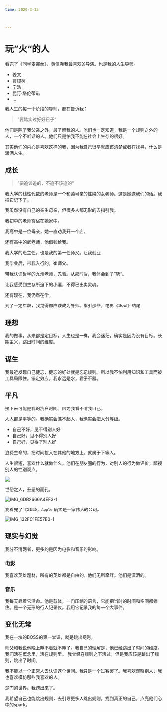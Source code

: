 ```yaml
---
time: 2020-3-13



---
```


# 玩”火“的人

看完了《同学麦娜丝》，黄信尧我最喜欢的导演。也是我的人生导师。

- 姜文
- 贾樟柯
- 宁浩
- 昆汀·塔伦蒂诺
- ...



我人生的每一个阶段的导师，都在告诉我：

> ”要踏实过好好日子“

他们是除了我父亲之外，最了解我的人。他们也一定知道，我是一个规则之外的人，一个不听话的人。他们只是怕我不能在社会上生存的很好。

其实他们的内心是喜欢这样的我，因为我自己很早就应该清楚或者在找寻，什么是潇洒人生。

## 成长



>  ”要追该追的，不追不该追的“

我大学的线性代数的老师是一个和蔼可亲的性梁的女老师。这是她送我们的话。我把它记下了。

我虽然没有自己的亲生母亲，但很多人都无形的去指引我。

我初中的老师寄宿在她家中。

我高中是一位母亲，她一直劝我开一个店。

还有高中的武老师，他借钱给我。

我大学的班主任，也是我的第一任师父。让我创业

我毕业后，带我入行的，崔师父。

带我认识哲学的九州老师，先验。从那时后，我体会到了”势“。

让我感受到生存所迫下的小逗，不得已出卖灵魂。

还有现在，我仍然在学。



到了一定年龄，我觉得都应该成为导师。指引那些，电影《Soul》结尾

## 理想

我的做事，从来都是定目标，人生也是一样。我会迷茫，确实是因为没有目标。长期主义，跳出时间的维度。

## 谋生

我最近发现自己健忘，健忘的好处就是忘记规则。所以我不怕利用知识和工具而被工具局限住。锚定效应。我永远是水，君子不器。

## 平凡

接下来可能是我的洗白时间。因为我看不清我自己。

人人都是平等的。我确实会瞧不起人，我确实会把人分等级。

- 自己不好，见不得别人好
- 自己好，见不得别人好
- 自己好，见得了别人好

浪费生命的，把时间投入在其他的地方上。就属于下等人。

人生很短，喜欢什么就做什么。他们在朋友圈的行为，对别人的行为做评价，鄙视别人的性别观点。

![](https://tva1.sinaimg.cn/large/008eGmZEly1gohmti52goj30n01dsaku.jpg)

世俗之人，丑恶的面孔。

![IMG_6DB2666A4EF3-1](https://tva1.sinaimg.cn/large/008eGmZEly1gohmzoymtej30n01dsgwq.jpg)

我看完了《SEE》，`Apple` 确实是一家伟大的公司。

![IMG_132FC1FE57E0-1](https://tva1.sinaimg.cn/large/008eGmZEly1gohmu8wv3oj30n01dsdms.jpg)



## 现实与幻觉

我分不清两者，更多的是因为电影和音乐的影响。

### 电影

我喜欢英雄题材，所有的英雄都是自由的。他们无所牵绊。他们是潇洒的。

### 音乐

我每天靠着它活命。他是载体，一门压缩的语言，它能把当时的时间和空间都锁住。是一个无形的行人记录仪。我用它记录我的每一个大事件。

## 变化无常

我在一块的BOSS的第一堂课，就是跳出规则。

师父和我说他晚上睡不着就不睡了。我自己的理解是，他已经跳出了时间的维度。我们活在概念里，活在规则里。 我曾经在规则之下活过，但是我应该是跳出了规则，跳出了时间。



我不能以一个正常人去认识这个世间。我只是一个过客罢了。我喜欢观察别人，我也喜欢模仿那些我喜欢的人。

楚门的世界。我跨出来了。

我希望自己也能跳出规则，去引导更多人跳出规则。找到真正的自己，点亮他们心中的spark。